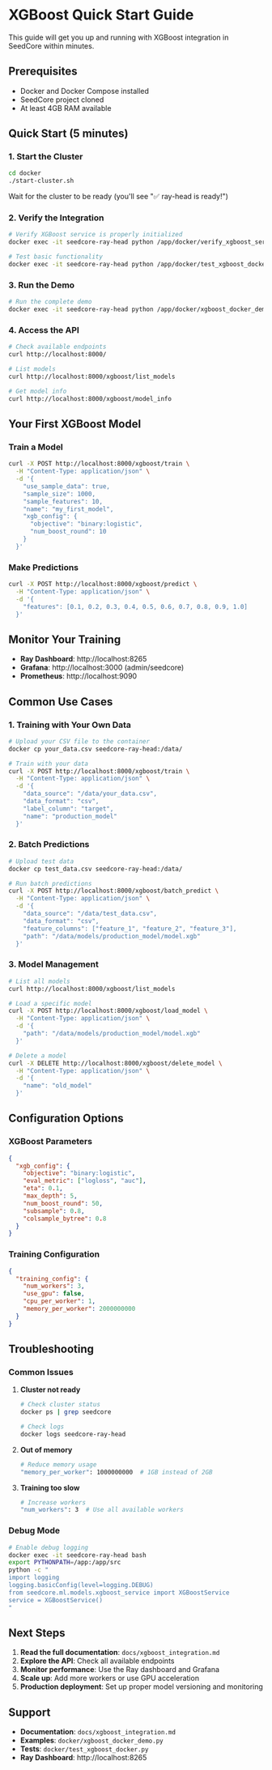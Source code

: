 # XGBoost Quick Start Guide

This guide will get you up and running with XGBoost integration in SeedCore within minutes.

## Prerequisites

- Docker and Docker Compose installed
- SeedCore project cloned
- At least 4GB RAM available

## Quick Start (5 minutes)

### 1. Start the Cluster

```bash
cd docker
./start-cluster.sh
```

Wait for the cluster to be ready (you'll see "✅ ray-head is ready!")

### 2. Verify the Integration

```bash
# Verify XGBoost service is properly initialized
docker exec -it seedcore-ray-head python /app/docker/verify_xgboost_service.py

# Test basic functionality
docker exec -it seedcore-ray-head python /app/docker/test_xgboost_docker.py
```

### 3. Run the Demo

```bash
# Run the complete demo
docker exec -it seedcore-ray-head python /app/docker/xgboost_docker_demo.py
```

### 4. Access the API

```bash
# Check available endpoints
curl http://localhost:8000/

# List models
curl http://localhost:8000/xgboost/list_models

# Get model info
curl http://localhost:8000/xgboost/model_info
```

## Your First XGBoost Model

### Train a Model

```bash
curl -X POST http://localhost:8000/xgboost/train \
  -H "Content-Type: application/json" \
  -d '{
    "use_sample_data": true,
    "sample_size": 1000,
    "sample_features": 10,
    "name": "my_first_model",
    "xgb_config": {
      "objective": "binary:logistic",
      "num_boost_round": 10
    }
  }'
```

### Make Predictions

```bash
curl -X POST http://localhost:8000/xgboost/predict \
  -H "Content-Type: application/json" \
  -d '{
    "features": [0.1, 0.2, 0.3, 0.4, 0.5, 0.6, 0.7, 0.8, 0.9, 1.0]
  }'
```

## Monitor Your Training

- **Ray Dashboard**: http://localhost:8265
- **Grafana**: http://localhost:3000 (admin/seedcore)
- **Prometheus**: http://localhost:9090

## Common Use Cases

### 1. Training with Your Own Data

```bash
# Upload your CSV file to the container
docker cp your_data.csv seedcore-ray-head:/data/

# Train with your data
curl -X POST http://localhost:8000/xgboost/train \
  -H "Content-Type: application/json" \
  -d '{
    "data_source": "/data/your_data.csv",
    "data_format": "csv",
    "label_column": "target",
    "name": "production_model"
  }'
```

### 2. Batch Predictions

```bash
# Upload test data
docker cp test_data.csv seedcore-ray-head:/data/

# Run batch predictions
curl -X POST http://localhost:8000/xgboost/batch_predict \
  -H "Content-Type: application/json" \
  -d '{
    "data_source": "/data/test_data.csv",
    "data_format": "csv",
    "feature_columns": ["feature_1", "feature_2", "feature_3"],
    "path": "/data/models/production_model/model.xgb"
  }'
```

### 3. Model Management

```bash
# List all models
curl http://localhost:8000/xgboost/list_models

# Load a specific model
curl -X POST http://localhost:8000/xgboost/load_model \
  -H "Content-Type: application/json" \
  -d '{
    "path": "/data/models/production_model/model.xgb"
  }'

# Delete a model
curl -X DELETE http://localhost:8000/xgboost/delete_model \
  -H "Content-Type: application/json" \
  -d '{
    "name": "old_model"
  }'
```

## Configuration Options

### XGBoost Parameters

```json
{
  "xgb_config": {
    "objective": "binary:logistic",
    "eval_metric": ["logloss", "auc"],
    "eta": 0.1,
    "max_depth": 5,
    "num_boost_round": 50,
    "subsample": 0.8,
    "colsample_bytree": 0.8
  }
}
```

### Training Configuration

```json
{
  "training_config": {
    "num_workers": 3,
    "use_gpu": false,
    "cpu_per_worker": 1,
    "memory_per_worker": 2000000000
  }
}
```

## Troubleshooting

### Common Issues

1. **Cluster not ready**
   ```bash
   # Check cluster status
   docker ps | grep seedcore
   
   # Check logs
   docker logs seedcore-ray-head
   ```

2. **Out of memory**
   ```bash
   # Reduce memory usage
   "memory_per_worker": 1000000000  # 1GB instead of 2GB
   ```

3. **Training too slow**
   ```bash
   # Increase workers
   "num_workers": 3  # Use all available workers
   ```

### Debug Mode

```bash
# Enable debug logging
docker exec -it seedcore-ray-head bash
export PYTHONPATH=/app:/app/src
python -c "
import logging
logging.basicConfig(level=logging.DEBUG)
from seedcore.ml.models.xgboost_service import XGBoostService
service = XGBoostService()
"
```

## Next Steps

1. **Read the full documentation**: `docs/xgboost_integration.md`
2. **Explore the API**: Check all available endpoints
3. **Monitor performance**: Use the Ray dashboard and Grafana
4. **Scale up**: Add more workers or use GPU acceleration
5. **Production deployment**: Set up proper model versioning and monitoring

## Support

- **Documentation**: `docs/xgboost_integration.md`
- **Examples**: `docker/xgboost_docker_demo.py`
- **Tests**: `docker/test_xgboost_docker.py`
- **Ray Dashboard**: http://localhost:8265 
